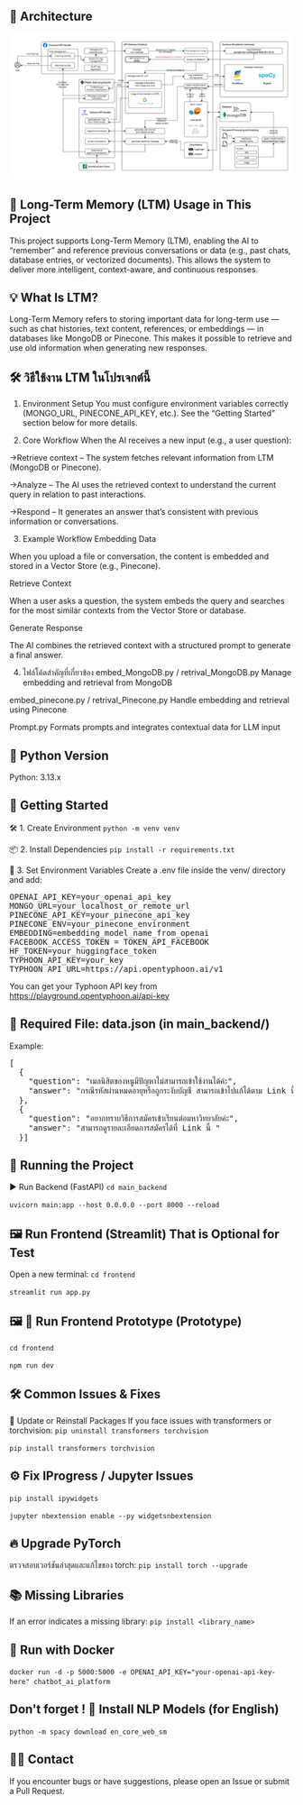 ## 🧩 Architecture
![Architecture](https://github.com/wcnutcw/Chatbot_platform/blob/main/Img/Architecture.png)


## 🧠 Long-Term Memory (LTM) Usage in This Project
This project supports Long-Term Memory (LTM), enabling the AI to “remember” and reference previous conversations or data (e.g., past chats, database entries, or vectorized documents).
This allows the system to deliver more intelligent, context-aware, and continuous responses.

## 💡 What Is LTM?
Long-Term Memory refers to storing important data for long-term use — such as chat histories, text content, references, or embeddings — in databases like MongoDB or Pinecone.
This makes it possible to retrieve and use old information when generating new responses.

## 🛠️ วิธีใช้งาน LTM ในโปรเจกต์นี้
1. Environment Setup
You must configure environment variables correctly (MONGO_URL, PINECONE_API_KEY, etc.).
See the “Getting Started” section below for more details.

2. Core Workflow
When the AI receives a new input (e.g., a user question):

→Retrieve context – The system fetches relevant information from LTM (MongoDB or Pinecone).

→Analyze – The AI uses the retrieved context to understand the current query in relation to past interactions.

→Respond – It generates an answer that’s consistent with previous information or conversations.

3. Example Workflow
Embedding Data

When you upload a file or conversation, the content is embedded and stored in a Vector Store (e.g., Pinecone).

Retrieve Context

When a user asks a question, the system embeds the query and searches for the most similar contexts from the Vector Store or database.

Generate Response

The AI combines the retrieved context with a structured prompt to generate a final answer.

4. ไฟล์โค้ดสำคัญที่เกี่ยวข้อง
embed_MongoDB.py / retrival_MongoDB.py
Manage embedding and retrieval from MongoDB

embed_pinecone.py / retrival_Pinecone.py
Handle embedding and retrieval using Pinecone

Prompt.py
Formats prompts and integrates contextual data for LLM input

## 🐍 Python Version
Python: 3.13.x

## 🚀 Getting Started
🛠️ 1. Create Environment
```python -m venv venv```

📦 2. Install Dependencies
```pip install -r requirements.txt```


🔐 3. Set Environment Variables
Create a .env file inside the venv/ directory and add:

<pre>OPENAI_API_KEY=your_openai_api_key
MONGO_URL=your_localhost_or_remote_url
PINECONE_API_KEY=your_pinecone_api_key
PINECONE_ENV=your_pinecone_environment
EMBEDDING=embedding_model_name_from_openai
FACEBOOK_ACCESS_TOKEN = TOKEN_API_FACEBOOK
HF_TOKEN=your_huggingface_token
TYPHOON_API_KEY=your_key
TYPHOON_API_URL=https://api.opentyphoon.ai/v1
</pre>

You can get your Typhoon API key from https://playground.opentyphoon.ai/api-key

## 📄 Required File: data.json (in main_backend/)
Example:
<pre>
[
  {
    "question": "เมลนิสิตของหนูมีปัญหาไม่สามารถเข้าใช้งานได้ค่ะ",
    "answer": "กรณีรหัสผ่านหมดอายุหรือถูกระงับบัญชี สามารถเข้าไปแก้ได้ตาม Link นี้ ***"
  },
  {
    "question": "อยากทราบวิธีการสมัครเข้าเรียนต่อมหาวิทยาลัยค่ะ",
    "answer": "สามารถดูรายละเอียดการสมัครได้ที่ Link นี้ "
  }]
</pre>

## 🧪 Running the Project
▶️ Run Backend (FastAPI)
```cd main_backend```

```uvicorn main:app --host 0.0.0.0 --port 8000 --reload```

## 🖼️ Run Frontend (Streamlit) That is Optional for Test
Open a new terminal:
```cd frontend```

```streamlit run app.py```

## 🖼️ 🧩 Run Frontend Prototype (Prototype)
```cd frontend```

```npm run dev```

## 🛠️ Common Issues & Fixes
🔄 Update or Reinstall Packages
If you face issues with transformers or torchvision:
```pip uninstall transformers torchvision```

```pip install transformers torchvision```

## ⚙️ Fix IProgress / Jupyter Issues
```pip install ipywidgets```

```jupyter nbextension enable --py widgetsnbextension```

## 🔥 Upgrade PyTorch
ตรวจสอบเวอร์ชันล่าสุดและแก้ไขของ torch:
```pip install torch --upgrade```

##  📚 Missing Libraries
If an error indicates a missing library:
```pip install <library_name>```

## 🐳 Run with Docker
```docker run -d -p 5000:5000 -e OPENAI_API_KEY="your-openai-api-key-here" chatbot_ai_platform```

## Don't forget ! 🧠 Install NLP Models (for English)
```python -m spacy download en_core_web_sm```

## 🙋‍♂️ Contact
If you encounter bugs or have suggestions, please open an Issue or submit a Pull Request.


